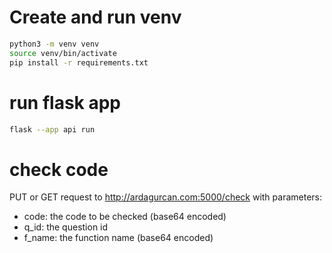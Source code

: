 # Create and run venv
```bash
python3 -m venv venv
source venv/bin/activate
pip install -r requirements.txt
```

# run flask app
```bash
flask --app api run
```

# check code
PUT or GET request to http://ardagurcan.com:5000/check
with parameters:
* code: the code to be checked (base64 encoded)
* q_id: the question id
* f_name: the function name (base64 encoded)